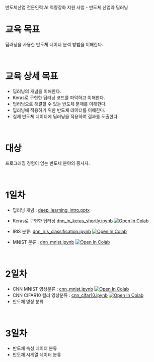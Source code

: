 반도체산업 전문인력 AI 역량강화 지원 사업 - 반도체 산업과 딥러닝

# 교육 목표

딥러닝을 사용한 반도체 데이터 분석 방법을 이해한다.


<br>

# 교육 상세 목표

- 딥러닝의 개념을 이해한다.
- Keras로 구현한 딥러닝 코드를 파악하고 이해한다.
- 딥러닝으로 해결할 수 있는 반도체 문제를 이해한다.
- 딥러닝에 적용하기 위한 반도체 데이터를 이해한다.
- 실제 반도체 데이터에 딥러닝을 적용하여 결과를 도출한다.


<br>

# 대상

프로그래밍 경험이 없는 반도체 분야의 종사자. 


<br>

# 1일차
- 딥러닝 개념 : [deep_learning_intro.pptx](material/deep_learning/deep_learning_intro.pptx)
- Keras로 구현한 딥러닝 [dnn_in_keras_shortly.ipynb](material/deep_learning/dnn_in_keras_shortly.ipynb) [![Open In Colab](https://colab.research.google.com/assets/colab-badge.svg)](https://colab.research.google.com/github/dhrim/semiconductor_ai_2020/blob/master/material/deep_learning/dnn_in_keras_shortly.ipynb)

- IRIS 분류: [dnn_iris_classification.ipynb](material/deep_learning/dnn_iris_classification.ipynb) [![Open In Colab](https://colab.research.google.com/assets/colab-badge.svg)](https://colab.research.google.com/github/dhrim/semiconductor_ai_2020/blob/master/material/deep_learning/dnn_iris_classification.ipynb)
- MNIST 분류 : [dnn_mnist.ipynb](material/deep_learning/dnn_mnist.ipynb) [![Open In Colab](https://colab.research.google.com/assets/colab-badge.svg)](https://colab.research.google.com/github/dhrim/semiconductor_ai_2020/blob/master/material/deep_learning/dnn_mnist.ipynb)


<br>

# 2일차
- CNN MNIST 영상분류 : [cnn_mnist.ipynb](material/deep_learning/cnn_mnist.ipynb) [![Open In Colab](https://colab.research.google.com/assets/colab-badge.svg)](https://colab.research.google.com/github/dhrim/semiconductor_ai_2020/blob/master/material/deep_learning/cnn_mnist.ipynb)
- CNN CIFAR10 컬러 영상분류 : [cnn_cifar10.ipynb](material/deep_learning/cnn_cifar10.ipynb) [![Open In Colab](https://colab.research.google.com/assets/colab-badge.svg)](https://colab.research.google.com/github/dhrim/semiconductor_ai_2020/blob/master/material/deep_learning/cnn_cifar10.ipynb)
- 반도체 영상 분류


<br>

# 3일차

- 반도체 속성 데이터 분류
- 반도체 시계열 데이터 분류
